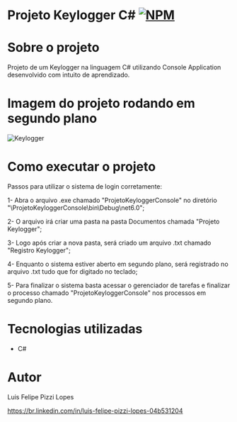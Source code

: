 # Projeto Keylogger C#  [![NPM](https://img.shields.io/npm/l/react)](https://github.com/devsuperior/sds1-wmazoni/blob/master/LICENSE) 

# Sobre o projeto

Projeto de um Keylogger na linguagem C# utilizando Console Application desenvolvido com intuito de aprendizado. 

# Imagem do projeto rodando em segundo plano
![Keylogger](https://user-images.githubusercontent.com/101680647/217822704-69d8ec90-e545-4d90-b610-4b0702621d48.png)


# Como executar o projeto
 
Passos para utilizar o sistema de login corretamente:

1- Abra o arquivo .exe chamado "ProjetoKeyloggerConsole" no diretório "\ProjetoKeyloggerConsole\bin\Debug\net6.0"; 

2- O arquivo irá criar uma pasta na pasta Documentos chamada "Projeto Keylogger"; 

3- Logo após criar a nova pasta, será criado um arquivo .txt chamado "Registro Keylogger"; 

4- Enquanto o sistema estiver aberto em segundo plano, será registrado no arquivo .txt tudo que for digitado no teclado; 

5- Para finalizar o sistema basta acessar o gerenciador de tarefas e finalizar o processo chamado "ProjetoKeyloggerConsole" nos processos em segundo plano.


# Tecnologias utilizadas
- C#


# Autor

Luis Felipe Pizzi Lopes

https://br.linkedin.com/in/luis-felipe-pizzi-lopes-04b531204

